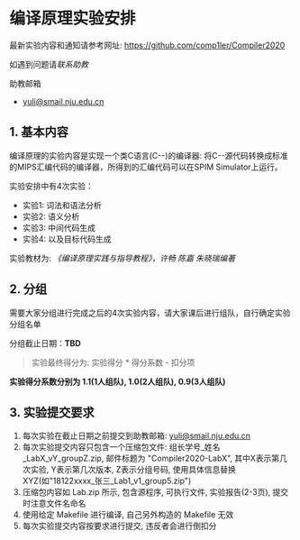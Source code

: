 # 编译原理实验安排

最新实验内容和通知请参考网址: https://github.com/comp1ler/Compiler2020

如遇到问题请*联系助教*

助教邮箱
- yuli@smail.nju.edu.cn


## 1. 基本内容

编译原理的实验内容是实现一个类C语言(C--)的编译器: 将C--源代码转换成标准的MIPS汇编代码的编译器，所得到的汇编代码可以在SPIM Simulator上运行。

实验安排中有4次实验：
- 实验1: 词法和语法分析
- 实验2: 语义分析
- 实验3: 中间代码生成
- 实验4: 以及目标代码生成

实验教材为: *《编译原理实践与指导教程》，许畅 陈嘉 朱晓瑞编著*

## 2. 分组

需要大家分组进行完成之后的4次实验内容，请大家课后进行组队，自行确定实验分组名单

分组截止日期：**TBD**

> 实验最终得分为: 实验得分 * 得分系数 - 扣分项

**实验得分系数分别为 1.1(1人组队), 1.0(2人组队), 0.9(3人组队)**


## 3. 实验提交要求

1. 每次实验在截止日期之前提交到助教邮箱: yuli@smail.nju.edu.cn
2. 每次实验提交内容只包含一个压缩包文件: 组长学号_姓名_LabX_vY_groupZ.zip, 邮件标题为 "Compiler2020-LabX", 其中X表示第几次实验, Y表示第几次版本, Z表示分组号码, 使用具体信息替换 XYZ(如"18122xxxx_张三_Lab1_v1_group5.zip")
3. 压缩包内容如 Lab.zip 所示, 包含源程序, 可执行文件, 实验报告(2-3页), 提交时注意文件名命名
4. 使用给定 Makefile 进行编译, 自己另外构造的 Makefile 无效
5. 每次实验提交内容按要求进行提交, 违反者会进行倒扣分